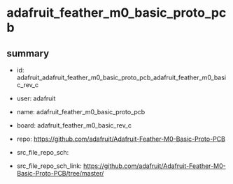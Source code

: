 # adafruit_feather_m0_basic_proto_pcb
 
## summary 
* id: adafruit_adafruit_feather_m0_basic_proto_pcb_adafruit_feather_m0_basic_rev_c
* user: adafruit
* name: adafruit_feather_m0_basic_proto_pcb
* board: adafruit_feather_m0_basic_rev_c
* repo: https://github.com/adafruit/Adafruit-Feather-M0-Basic-Proto-PCB



* src_file_repo_sch: 
* src_file_repo_sch_link: https://github.com/adafruit/Adafruit-Feather-M0-Basic-Proto-PCB/tree/master/






